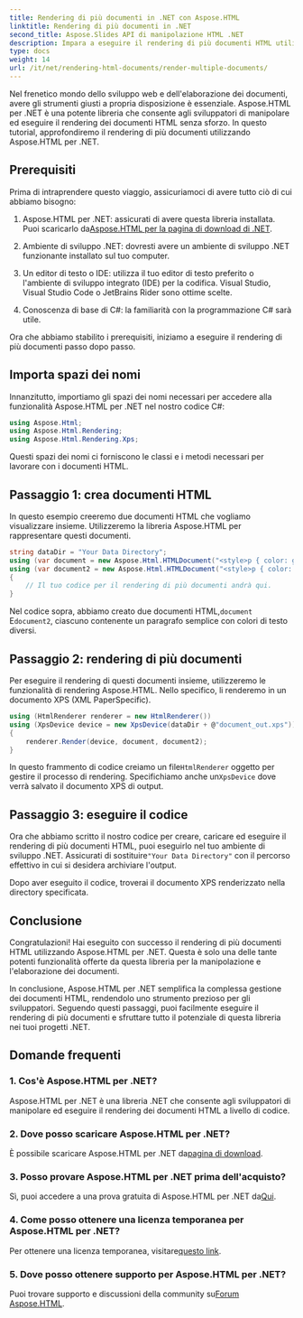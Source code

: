 ```yaml
---
title: Rendering di più documenti in .NET con Aspose.HTML
linktitle: Rendering di più documenti in .NET
second_title: Aspose.Slides API di manipolazione HTML .NET
description: Impara a eseguire il rendering di più documenti HTML utilizzando Aspose.HTML per .NET. Potenzia le tue capacità di elaborazione dei documenti con questa potente libreria.
type: docs
weight: 14
url: /it/net/rendering-html-documents/render-multiple-documents/
---
```

Nel frenetico mondo dello sviluppo web e dell'elaborazione dei documenti, avere gli strumenti giusti a propria disposizione è essenziale. Aspose.HTML per .NET è una potente libreria che consente agli sviluppatori di manipolare ed eseguire il rendering dei documenti HTML senza sforzo. In questo tutorial, approfondiremo il rendering di più documenti utilizzando Aspose.HTML per .NET.

## Prerequisiti

Prima di intraprendere questo viaggio, assicuriamoci di avere tutto ciò di cui abbiamo bisogno:

1.  Aspose.HTML per .NET: assicurati di avere questa libreria installata. Puoi scaricarlo da[Aspose.HTML per la pagina di download di .NET](https://releases.aspose.com/html/net/).

2. Ambiente di sviluppo .NET: dovresti avere un ambiente di sviluppo .NET funzionante installato sul tuo computer.

3. Un editor di testo o IDE: utilizza il tuo editor di testo preferito o l'ambiente di sviluppo integrato (IDE) per la codifica. Visual Studio, Visual Studio Code o JetBrains Rider sono ottime scelte.

4. Conoscenza di base di C#: la familiarità con la programmazione C# sarà utile.

Ora che abbiamo stabilito i prerequisiti, iniziamo a eseguire il rendering di più documenti passo dopo passo.

## Importa spazi dei nomi

Innanzitutto, importiamo gli spazi dei nomi necessari per accedere alla funzionalità Aspose.HTML per .NET nel nostro codice C#:

```csharp
using Aspose.Html;
using Aspose.Html.Rendering;
using Aspose.Html.Rendering.Xps;
```

Questi spazi dei nomi ci forniscono le classi e i metodi necessari per lavorare con i documenti HTML.

## Passaggio 1: crea documenti HTML

In questo esempio creeremo due documenti HTML che vogliamo visualizzare insieme. Utilizzeremo la libreria Aspose.HTML per rappresentare questi documenti.

```csharp
string dataDir = "Your Data Directory";
using (var document = new Aspose.Html.HTMLDocument("<style>p { color: green; }</style><p>my first paragraph</p>", @"c:\work\"))
using (var document2 = new Aspose.Html.HTMLDocument("<style>p { color: blue; }</style><p>my first paragraph</p>", @"c:\work\"))
{
    // Il tuo codice per il rendering di più documenti andrà qui.
}
```

 Nel codice sopra, abbiamo creato due documenti HTML,`document` E`document2`, ciascuno contenente un paragrafo semplice con colori di testo diversi.

## Passaggio 2: rendering di più documenti

Per eseguire il rendering di questi documenti insieme, utilizzeremo le funzionalità di rendering Aspose.HTML. Nello specifico, li renderemo in un documento XPS (XML PaperSpecific).

```csharp
using (HtmlRenderer renderer = new HtmlRenderer())
using (XpsDevice device = new XpsDevice(dataDir + @"document_out.xps"))
{
    renderer.Render(device, document, document2);
}
```

 In questo frammento di codice creiamo un file`HtmlRenderer` oggetto per gestire il processo di rendering. Specifichiamo anche un`XpsDevice` dove verrà salvato il documento XPS di output.

## Passaggio 3: eseguire il codice

 Ora che abbiamo scritto il nostro codice per creare, caricare ed eseguire il rendering di più documenti HTML, puoi eseguirlo nel tuo ambiente di sviluppo .NET. Assicurati di sostituire`"Your Data Directory"` con il percorso effettivo in cui si desidera archiviare l'output.

Dopo aver eseguito il codice, troverai il documento XPS renderizzato nella directory specificata.

## Conclusione
Congratulazioni! Hai eseguito con successo il rendering di più documenti HTML utilizzando Aspose.HTML per .NET. Questa è solo una delle tante potenti funzionalità offerte da questa libreria per la manipolazione e l'elaborazione dei documenti.

In conclusione, Aspose.HTML per .NET semplifica la complessa gestione dei documenti HTML, rendendolo uno strumento prezioso per gli sviluppatori. Seguendo questi passaggi, puoi facilmente eseguire il rendering di più documenti e sfruttare tutto il potenziale di questa libreria nei tuoi progetti .NET.

## Domande frequenti

### 1. Cos'è Aspose.HTML per .NET?
Aspose.HTML per .NET è una libreria .NET che consente agli sviluppatori di manipolare ed eseguire il rendering dei documenti HTML a livello di codice.

### 2. Dove posso scaricare Aspose.HTML per .NET?
 È possibile scaricare Aspose.HTML per .NET da[pagina di download](https://releases.aspose.com/html/net/).

### 3. Posso provare Aspose.HTML per .NET prima dell'acquisto?
 Sì, puoi accedere a una prova gratuita di Aspose.HTML per .NET da[Qui](https://releases.aspose.com/).

### 4. Come posso ottenere una licenza temporanea per Aspose.HTML per .NET?
 Per ottenere una licenza temporanea, visitare[questo link](https://purchase.aspose.com/temporary-license/).

### 5. Dove posso ottenere supporto per Aspose.HTML per .NET?
 Puoi trovare supporto e discussioni della community su[Forum Aspose.HTML](https://forum.aspose.com/).
